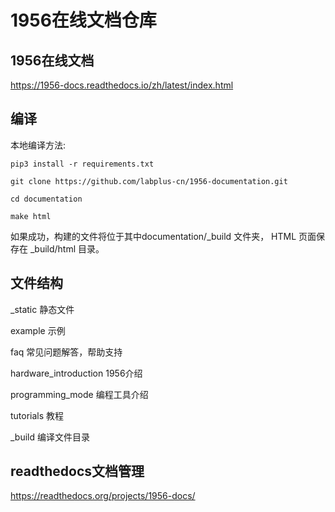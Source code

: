# 1956在线文档仓库

## 1956在线文档
https://1956-docs.readthedocs.io/zh/latest/index.html


## 编译

本地编译方法:

    pip3 install -r requirements.txt

    git clone https://github.com/labplus-cn/1956-documentation.git

    cd documentation

    make html

如果成功，构建的文件将位于其中documentation/_build 文件夹，
HTML 页面保存在 _build/html 目录。

## 文件结构

_static 静态文件

example 示例

faq 常见问题解答，帮助支持

hardware_introduction 1956介绍

programming_mode 编程工具介绍

tutorials 教程

_build 编译文件目录

## readthedocs文档管理
https://readthedocs.org/projects/1956-docs/